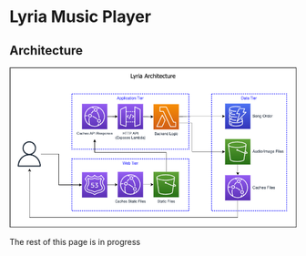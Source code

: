 # Lyria Music Player

## Architecture

![Architecture Diagram](diagrams/lyria_serverless.png)

The rest of this page is in progress